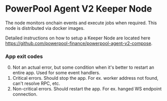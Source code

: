 # PowerPool Agent V2 Keeper Node

The node monitors onchain events and execute jobs when required.
This node is distributed via docker images.

Detailed instructions on how to setup a Keeper Node
are located here https://github.com/powerpool-finance/powerpool-agent-v2-compose.

### App exit codes

0. Not an actual error, but some condition when it's better to restart an entire app. Used for some event handlers.
1. Critical errors. Should stop the app. For ex. worker address not found, can't resolve RPC, etc.
2. Non-critical errors. Should restart the app. For ex. hanged WS endpoint connection.
